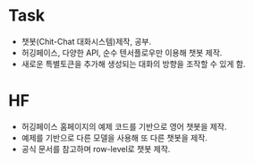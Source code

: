 # Task
- 챗봇(Chit-Chat 대화시스템)제작, 공부.
- 허깅페이스, 다양한 API, 순수 텐서플로우만 이용해 챗봇 제작.
- 새로운 특별토큰을 추가해 생성되는 대화의 방향을 조작할 수 있게 함.

# HF
- 허깅페이스 홈페이지의 예제 코드를 기반으로 영어 챗봇을 제작.
- 예제를 기반으로 다른 모델을 사용해 또 다른 챗봇을 제작.
- 공식 문서를 참고하며 row-level로 챗봇 제작.
